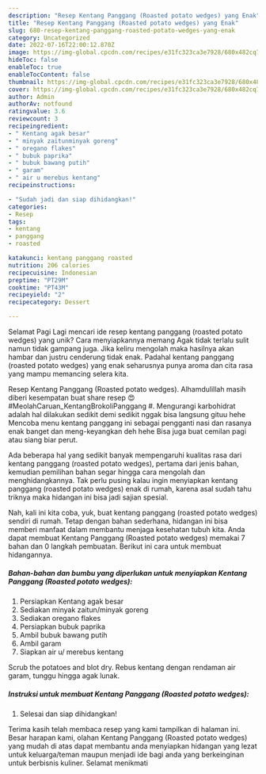 ```yaml
---
description: "Resep Kentang Panggang (Roasted potato wedges) yang Enak"
title: "Resep Kentang Panggang (Roasted potato wedges) yang Enak"
slug: 680-resep-kentang-panggang-roasted-potato-wedges-yang-enak
category: Uncategorized
date: 2022-07-16T22:00:12.870Z
image: https://img-global.cpcdn.com/recipes/e31fc323ca3e7928/680x482cq70/kentang-panggang-roasted-potato-wedges-foto-resep-utama.jpg
hideToc: false
enableToc: true
enableTocContent: false
thumbnail: https://img-global.cpcdn.com/recipes/e31fc323ca3e7928/680x482cq70/kentang-panggang-roasted-potato-wedges-foto-resep-utama.jpg
cover: https://img-global.cpcdn.com/recipes/e31fc323ca3e7928/680x482cq70/kentang-panggang-roasted-potato-wedges-foto-resep-utama.jpg
author: Admin
authorAv: notfound
ratingvalue: 3.6
reviewcount: 3
recipeingredient:
- " Kentang agak besar"
- " minyak zaitunminyak goreng"
- " oregano flakes"
- " bubuk paprika"
- " bubuk bawang putih"
- " garam"
- " air u merebus kentang"
recipeinstructions:

- "Sudah jadi dan siap dihidangkan!"
categories:
- Resep
tags:
- kentang
- panggang
- roasted

katakunci: kentang panggang roasted 
nutrition: 206 calories
recipecuisine: Indonesian
preptime: "PT29M"
cooktime: "PT43M"
recipeyield: "2"
recipecategory: Dessert

---
```



Selamat Pagi Lagi mencari ide resep kentang panggang (roasted potato wedges) yang unik? Cara menyiapkannya memang Agak tidak terlalu sulit namun tidak gampang juga. Jika keliru mengolah maka hasilnya akan hambar dan justru cenderung tidak enak. Padahal kentang panggang (roasted potato wedges) yang enak seharusnya punya aroma dan cita rasa yang mampu memancing selera kita.


Resep Kentang Panggang (Roasted potato wedges). Alhamdulillah masih diberi kesempatan buat share resep 😍 #MeolahCaruan_KentangBrokoliPanggang #. Mengurangi karbohidrat adalah hal dilakukan sedikit demi sedikit nggak bisa langsung gituu hehe Mencoba menu kentang panggang ini sebagai pengganti nasi dan rasanya enak banget dan meng-keyangkan deh hehe Bisa juga buat cemilan pagi atau siang biar perut.

Ada beberapa hal yang sedikit banyak mempengaruhi kualitas rasa dari kentang panggang (roasted potato wedges), pertama dari jenis bahan, kemudian pemilihan bahan segar hingga cara mengolah dan menghidangkannya. Tak perlu pusing kalau ingin menyiapkan kentang panggang (roasted potato wedges) enak di rumah, karena asal sudah tahu triknya maka hidangan ini bisa jadi sajian spesial.


Nah, kali ini kita coba, yuk, buat kentang panggang (roasted potato wedges) sendiri di rumah. Tetap dengan bahan sederhana, hidangan ini bisa memberi manfaat dalam membantu menjaga kesehatan tubuh kita. Anda dapat membuat Kentang Panggang (Roasted potato wedges) memakai 7 bahan dan 0 langkah pembuatan. Berikut ini cara untuk membuat hidangannya.

<!--inarticleads1-->

##### Bahan-bahan dan bumbu yang diperlukan untuk menyiapkan Kentang Panggang (Roasted potato wedges):

1. Persiapkan  Kentang agak besar
1. Sediakan  minyak zaitun/minyak goreng
1. Sediakan  oregano flakes
1. Persiapkan  bubuk paprika
1. Ambil  bubuk bawang putih
1. Ambil  garam
1. Siapkan  air u/ merebus kentang


Scrub the potatoes and blot dry. Rebus kentang dengan rendaman air garam, tunggu hingga agak lunak. 

<!--inarticleads2-->

##### Instruksi untuk membuat Kentang Panggang (Roasted potato wedges):


1. Selesai dan siap dihidangkan!



Terima kasih telah membaca resep yang kami tampilkan di halaman ini. Besar harapan kami, olahan Kentang Panggang (Roasted potato wedges) yang mudah di atas dapat membantu anda menyiapkan hidangan yang lezat untuk keluarga/teman maupun menjadi ide bagi anda yang berkeinginan untuk berbisnis kuliner. Selamat menikmati
